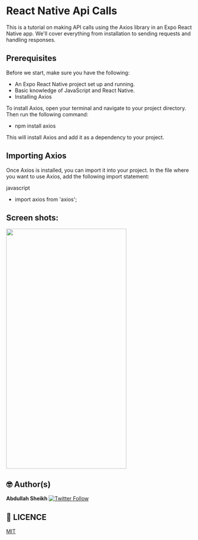 # React Native Api Calls

This is a tutorial on making API calls using the Axios library in an Expo React Native app. We'll cover everything from installation to sending requests and handling responses.

## Prerequisites

Before we start, make sure you have the following:

- An Expo React Native project set up and running.
- Basic knowledge of JavaScript and React Native.
- Installing Axios

To install Axios, open your terminal and navigate to your project directory. Then run the following command:


- npm install axios

This will install Axios and add it as a dependency to your project.

## Importing Axios

Once Axios is installed, you can import it into your project. In the file where you want to use Axios, add the following import statement:

javascript

- import axios from 'axios';


## Screen shots:
<img src="https://user-images.githubusercontent.com/62107887/228184595-b15d2652-7b2f-4d77-a87b-0b08b5829d09.png" width="325" height="650"> 








## 🤓 Author(s)

**Abdullah Sheikh**
[![Twitter Follow](https://img.shields.io/twitter/follow/Abdullah_shk_.svg?style=social)](https://twitter.com/Abdullah_shk_)

## 🔖 LICENCE

[MIT](https://github.com/Abdullah-Sheikh/WeatherApp_Android/blob/master/licence)
